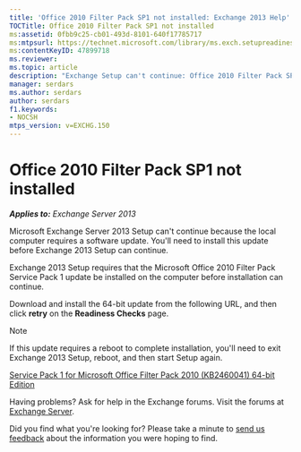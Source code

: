 ```yaml
---
title: 'Office 2010 Filter Pack SP1 not installed: Exchange 2013 Help'
TOCTitle: Office 2010 Filter Pack SP1 not installed
ms:assetid: 0fbb9c25-cb01-493d-8101-640f17785717
ms:mtpsurl: https://technet.microsoft.com/library/ms.exch.setupreadiness.msfilterpackv2sp1notinstalled(v=EXCHG.150)
ms:contentKeyID: 47899718
ms.reviewer: 
ms.topic: article
description: "Exchange Setup can't continue: Office 2010 Filter Pack SP1 isn't installed"
manager: serdars
ms.author: serdars
author: serdars
f1.keywords:
- NOCSH
mtps_version: v=EXCHG.150
---
```


# Office 2010 Filter Pack SP1 not installed

_**Applies to:** Exchange Server 2013_

Microsoft Exchange Server 2013 Setup can't continue because the local computer requires a software update. You'll need to install this update before Exchange 2013 Setup can continue.

Exchange 2013 Setup requires that the Microsoft Office 2010 Filter Pack Service Pack 1 update be installed on the computer before installation can continue.

Download and install the 64-bit update from the following URL, and then click **retry** on the **Readiness Checks** page.

> [!NOTE]
> If this update requires a reboot to complete installation, you'll need to exit Exchange 2013 Setup, reboot, and then start Setup again.

[Service Pack 1 for Microsoft Office Filter Pack 2010 (KB2460041) 64-bit Edition](https://www.microsoft.com/download/details.aspx?id=17062)

Having problems? Ask for help in the Exchange forums. Visit the forums at [Exchange Server](https://social.technet.microsoft.com/forums/office/home?category=exchangeserver).

Did you find what you're looking for? Please take a minute to [send us feedback](mailto:exsetuphelpfeedback@microsoft.com?subject=exchange%202013%20setup%20help%20feedback) about the information you were hoping to find.
